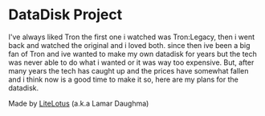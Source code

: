 # DataDisk Project
I've always liked Tron the first one i watched was Tron:Legacy, then i went back and watched the original and i loved both. since then ive been a big fan of Tron and ive wanted to make my own datadisk for years but the tech was never able to do what i wanted or it was way too expensive. But, after many years the tech has caught up and the prices have somewhat fallen and i think now is a good time to make it so, here are my plans for the datadisk.

Made by [LiteLotus](https://twitter.com/Lite5h4dow) (a.k.a Lamar Daughma)
